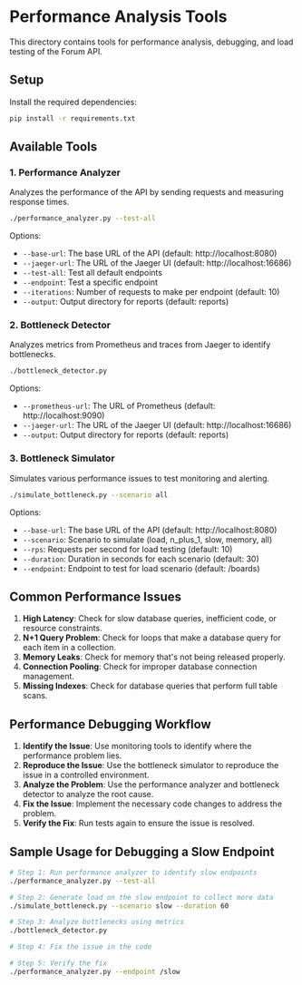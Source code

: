 # Performance Analysis Tools

This directory contains tools for performance analysis, debugging, and load testing of the Forum API.

## Setup

Install the required dependencies:

```bash
pip install -r requirements.txt
```

## Available Tools

### 1. Performance Analyzer

Analyzes the performance of the API by sending requests and measuring response times.

```bash
./performance_analyzer.py --test-all
```

Options:
- `--base-url`: The base URL of the API (default: http://localhost:8080)
- `--jaeger-url`: The URL of the Jaeger UI (default: http://localhost:16686)
- `--test-all`: Test all default endpoints
- `--endpoint`: Test a specific endpoint
- `--iterations`: Number of requests to make per endpoint (default: 10)
- `--output`: Output directory for reports (default: reports)

### 2. Bottleneck Detector

Analyzes metrics from Prometheus and traces from Jaeger to identify bottlenecks.

```bash
./bottleneck_detector.py
```

Options:
- `--prometheus-url`: The URL of Prometheus (default: http://localhost:9090)
- `--jaeger-url`: The URL of the Jaeger UI (default: http://localhost:16686)
- `--output`: Output directory for reports (default: reports)

### 3. Bottleneck Simulator

Simulates various performance issues to test monitoring and alerting.

```bash
./simulate_bottleneck.py --scenario all
```

Options:
- `--base-url`: The base URL of the API (default: http://localhost:8080)
- `--scenario`: Scenario to simulate (load, n_plus_1, slow, memory, all)
- `--rps`: Requests per second for load testing (default: 10)
- `--duration`: Duration in seconds for each scenario (default: 30)
- `--endpoint`: Endpoint to test for load scenario (default: /boards)

## Common Performance Issues

1. **High Latency**: Check for slow database queries, inefficient code, or resource constraints.
2. **N+1 Query Problem**: Check for loops that make a database query for each item in a collection.
3. **Memory Leaks**: Check for memory that's not being released properly.
4. **Connection Pooling**: Check for improper database connection management.
5. **Missing Indexes**: Check for database queries that perform full table scans.

## Performance Debugging Workflow

1. **Identify the Issue**: Use monitoring tools to identify where the performance problem lies.
2. **Reproduce the Issue**: Use the bottleneck simulator to reproduce the issue in a controlled environment.
3. **Analyze the Problem**: Use the performance analyzer and bottleneck detector to analyze the root cause.
4. **Fix the Issue**: Implement the necessary code changes to address the problem.
5. **Verify the Fix**: Run tests again to ensure the issue is resolved.

## Sample Usage for Debugging a Slow Endpoint

```bash
# Step 1: Run performance analyzer to identify slow endpoints
./performance_analyzer.py --test-all

# Step 2: Generate load on the slow endpoint to collect more data
./simulate_bottleneck.py --scenario slow --duration 60

# Step 3: Analyze bottlenecks using metrics
./bottleneck_detector.py

# Step 4: Fix the issue in the code

# Step 5: Verify the fix
./performance_analyzer.py --endpoint /slow
``` 